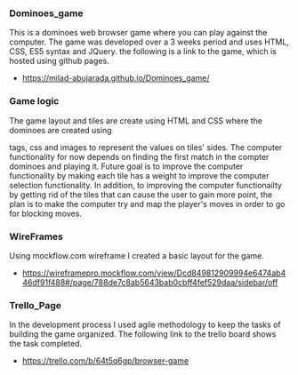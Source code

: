 ### Dominoes_game
This is a dominoes web browser game where you can play against the computer. The game was developed over a 3 weeks period and uses HTML, CSS, ES5 syntax and JQuery. the following is a link to the game, which is hosted using github pages.
* https://milad-abujarada.github.io/Dominoes_game/
### Game logic
The game layout and tiles are create using HTML and CSS where the dominoes are created using <div> tags, css and images to represent the values on tiles' sides. The computer functionality for now depends on finding the first match in the compter dominoes and playing it. Future goal is to improve the computer functionality by making each tile has a weight to improve the computer selection functionality. In addition, to improving the computer functionailty by getting rid of the tiles that can cause the user to gain more point, the plan is to make the computer try and map the player's moves in order to go for blocking moves.
### WireFrames
Using mockflow.com wireframe I created a basic layout for the game.
* https://wireframepro.mockflow.com/view/Dcd849812909994e6474ab446df91f488#/page/788de7c8ab5643bab0cbff4fef529daa/sidebar/off 
### Trello_Page
In the development process I used agile methodology to keep the tasks of building the game organized. The following link to the trello board shows the task completed.
* https://trello.com/b/64t5q6gp/browser-game
